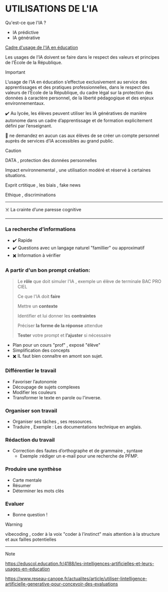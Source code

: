 # UTILISATIONS DE L'IA

Qu'est-ce que l'IA ? 
* IA prédictive
* IA générative

[Cadre d'usage de l'IA en éducation](https://www.education.gouv.fr/cadre-d-usage-de-l-ia-en-education-450647?actId=~av10zt61vVG7SfYyASTH5UuOSCi22VrBuxtcQ0ETwB-7u9YBHObe-UsJj93PjYTqSeMZAW_ZJf-eFWgSUldGlc5m6ZLyXvok41X1THkG36gMcdaloJYTpSA%3D%3D&actCampaignType=CAMPAIGN_MAIL&actSource=539279) 

Les usages de l’IA doivent se faire dans le respect des valeurs et principes de l’École de la République.

> [!IMPORTANT]
> L’usage de l’IA en éducation s’effectue exclusivement au service des apprentissages et des pratiques professionnelles, dans le respect des valeurs de l’École de la République, du cadre légal sur la protection des données à caractère personnel, de la liberté pédagogique et des enjeux environnementaux.
> 
> ✔️ Au lycée, les élèves peuvent utiliser les IA génératives de manière autonome dans un cadre d’apprentissage et de formation explicitement défini par l’enseignant.
>
> 🚩 ne demandez en aucun cas aux élèves de se créer un compte personnel auprès de services d’IA accessibles au grand public.


> [!CAUTION]
> DATA ,  protection des données personnelles
> 
> Impact environnemental , une utilisation modéré et réservé à certaines situations.
>
> Exprit crtitique , les biais , fake news
> 
> Ethique , discriminations

------
☠️ La crainte d’une paresse cognitive

------

### La recherche d’informations 
  * ✔️ Rapide
  * ✔️ Questions avec un langage naturel "famillier" ou approximatif
  * ✖️ Information à vérifier 


### A partir d'un bon prompt création:
>  Le **rôle** que doit simuler l'IA , exemple un élève de terminale BAC PRO CIEL
>
>  Ce que l'IA doit **faire**
>
>  Mettre un **contexte**
>
>  Identifier et lui donner les **contraintes**
>
>  Préciser **la forme de la réponse** attendue
>
> **Tester** votre prompt et **l’ajuster** si nécessaire
 * Plan pour un cours "prof" , exposé "élève"
 * Simplification des concepts 
 * ✖️ IL faut bien connaître en amont son sujet.


### Différentier le travail
 * Favoriser l’autonomie
 * Découpage de sujets complexes
 * Modifier les couleurs
 * Transformer le texte en parole  ou l'inverse.

### Organiser son travail
 * Organiser ses tâches  , ses ressources.
 * Traduire , Exemple : Les documentations technique en anglais.

### Rédaction du travail
 * Correction des fautes d’orthographe et de grammaire , syntaxe
   * Exemple :rédiger un e-mail pour une recherche de PFMP. 


### Produire une synthèse
 * Carte mentale
 * Résumer
 * Déterminer les mots clès
   


### Evaluer
* Bonne question !

> [!Warning]
>
> vibecoding , coder à la voix "coder à l’instinct" mais attention à la structure et aux failles potentielles


------

> [!NOTE]
> https://eduscol.education.fr/4188/les-intelligences-artificielles-et-leurs-usages-en-education
>
> https://www.reseau-canope.fr/actualites/article/utiliser-lintelligence-artificielle-generative-pour-concevoir-des-evaluations
